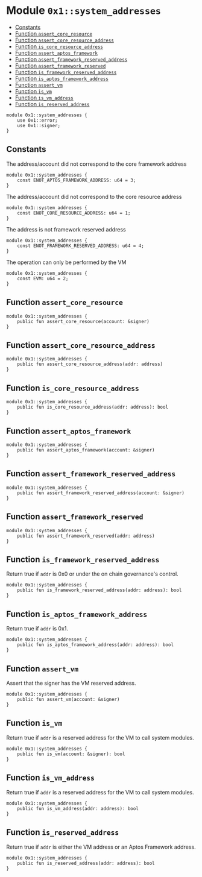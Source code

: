 <a id="0x1_system_addresses"></a>

# Module `0x1::system_addresses`

- [Constants](#@Constants_0)
- [Function `assert_core_resource`](#0x1_system_addresses_assert_core_resource)
- [Function `assert_core_resource_address`](#0x1_system_addresses_assert_core_resource_address)
- [Function `is_core_resource_address`](#0x1_system_addresses_is_core_resource_address)
- [Function `assert_aptos_framework`](#0x1_system_addresses_assert_aptos_framework)
- [Function `assert_framework_reserved_address`](#0x1_system_addresses_assert_framework_reserved_address)
- [Function `assert_framework_reserved`](#0x1_system_addresses_assert_framework_reserved)
- [Function `is_framework_reserved_address`](#0x1_system_addresses_is_framework_reserved_address)
- [Function `is_aptos_framework_address`](#0x1_system_addresses_is_aptos_framework_address)
- [Function `assert_vm`](#0x1_system_addresses_assert_vm)
- [Function `is_vm`](#0x1_system_addresses_is_vm)
- [Function `is_vm_address`](#0x1_system_addresses_is_vm_address)
- [Function `is_reserved_address`](#0x1_system_addresses_is_reserved_address)

```move
module 0x1::system_addresses {
    use 0x1::error;
    use 0x1::signer;
}
```

<a id="@Constants_0"></a>

## Constants

<a id="0x1_system_addresses_ENOT_APTOS_FRAMEWORK_ADDRESS"></a>

The address/account did not correspond to the core framework address

```move
module 0x1::system_addresses {
    const ENOT_APTOS_FRAMEWORK_ADDRESS: u64 = 3;
}
```

<a id="0x1_system_addresses_ENOT_CORE_RESOURCE_ADDRESS"></a>

The address/account did not correspond to the core resource address

```move
module 0x1::system_addresses {
    const ENOT_CORE_RESOURCE_ADDRESS: u64 = 1;
}
```

<a id="0x1_system_addresses_ENOT_FRAMEWORK_RESERVED_ADDRESS"></a>

The address is not framework reserved address

```move
module 0x1::system_addresses {
    const ENOT_FRAMEWORK_RESERVED_ADDRESS: u64 = 4;
}
```

<a id="0x1_system_addresses_EVM"></a>

The operation can only be performed by the VM

```move
module 0x1::system_addresses {
    const EVM: u64 = 2;
}
```

<a id="0x1_system_addresses_assert_core_resource"></a>

## Function `assert_core_resource`

```move
module 0x1::system_addresses {
    public fun assert_core_resource(account: &signer)
}
```

<a id="0x1_system_addresses_assert_core_resource_address"></a>

## Function `assert_core_resource_address`

```move
module 0x1::system_addresses {
    public fun assert_core_resource_address(addr: address)
}
```

<a id="0x1_system_addresses_is_core_resource_address"></a>

## Function `is_core_resource_address`

```move
module 0x1::system_addresses {
    public fun is_core_resource_address(addr: address): bool
}
```

<a id="0x1_system_addresses_assert_aptos_framework"></a>

## Function `assert_aptos_framework`

```move
module 0x1::system_addresses {
    public fun assert_aptos_framework(account: &signer)
}
```

<a id="0x1_system_addresses_assert_framework_reserved_address"></a>

## Function `assert_framework_reserved_address`

```move
module 0x1::system_addresses {
    public fun assert_framework_reserved_address(account: &signer)
}
```

<a id="0x1_system_addresses_assert_framework_reserved"></a>

## Function `assert_framework_reserved`

```move
module 0x1::system_addresses {
    public fun assert_framework_reserved(addr: address)
}
```

<a id="0x1_system_addresses_is_framework_reserved_address"></a>

## Function `is_framework_reserved_address`

Return true if `addr` is 0x0 or under the on chain governance&apos;s control.

```move
module 0x1::system_addresses {
    public fun is_framework_reserved_address(addr: address): bool
}
```

<a id="0x1_system_addresses_is_aptos_framework_address"></a>

## Function `is_aptos_framework_address`

Return true if `addr` is 0x1.

```move
module 0x1::system_addresses {
    public fun is_aptos_framework_address(addr: address): bool
}
```

<a id="0x1_system_addresses_assert_vm"></a>

## Function `assert_vm`

Assert that the signer has the VM reserved address.

```move
module 0x1::system_addresses {
    public fun assert_vm(account: &signer)
}
```

<a id="0x1_system_addresses_is_vm"></a>

## Function `is_vm`

Return true if `addr` is a reserved address for the VM to call system modules.

```move
module 0x1::system_addresses {
    public fun is_vm(account: &signer): bool
}
```

<a id="0x1_system_addresses_is_vm_address"></a>

## Function `is_vm_address`

Return true if `addr` is a reserved address for the VM to call system modules.

```move
module 0x1::system_addresses {
    public fun is_vm_address(addr: address): bool
}
```

<a id="0x1_system_addresses_is_reserved_address"></a>

## Function `is_reserved_address`

Return true if `addr` is either the VM address or an Aptos Framework address.

```move
module 0x1::system_addresses {
    public fun is_reserved_address(addr: address): bool
}
```
